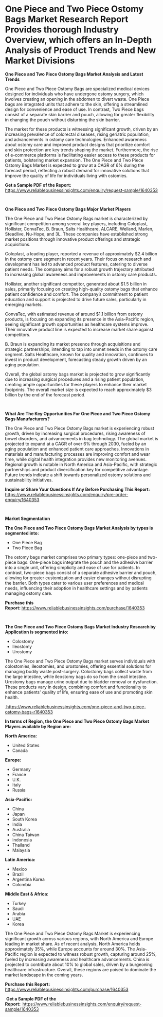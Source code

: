 <p><h1>One Piece and Two Piece Ostomy Bags Market Research Report Provides thorough Industry Overview, which offers an In-Depth Analysis of Product Trends and New Market Divisions</h1></p><p><strong>One Piece and Two Piece Ostomy Bags Market Analysis and Latest Trends</strong></p>
<p><p>One Piece and Two Piece Ostomy Bags are specialized medical devices designed for individuals who have undergone ostomy surgery, which involves creating an opening in the abdomen to divert waste. One Piece bags are integrated units that adhere to the skin, offering a streamlined design for convenience and ease of use. In contrast, Two Piece bags consist of a separate skin barrier and pouch, allowing for greater flexibility in changing the pouch without disturbing the skin barrier.</p><p>The market for these products is witnessing significant growth, driven by an increasing prevalence of colorectal diseases, rising geriatric population, and advancements in ostomy care technologies. Enhanced awareness about ostomy care and improved product designs that prioritize comfort and skin protection are key trends shaping the market. Furthermore, the rise of e-commerce platforms is facilitating easier access to these products for patients, bolstering market expansion. The One Piece and Two Piece Ostomy Bags Market is expected to grow at a CAGR of 6% during the forecast period, reflecting a robust demand for innovative solutions that improve the quality of life for individuals living with ostomies.</p></p>
<p><strong>Get a Sample PDF of the Report:&nbsp;</strong> <a href="https://www.reliablebusinessinsights.com/enquiry/request-sample/1640353?utm_campaign=3455&utm_medium=2&utm_source=Github&utm_content=ia&utm_term=12042025&utm_id=one-piece-and-two-piece-ostomy-bags">https://www.reliablebusinessinsights.com/enquiry/request-sample/1640353</a></p>
<p>&nbsp;</p>
<p><strong>One Piece and Two Piece Ostomy Bags Major Market Players</strong></p>
<p><p>The One Piece and Two Piece Ostomy Bags market is characterized by significant competition among several key players, including Coloplast, Hollister, ConvaTec, B. Braun, Salts Healthcare, ALCARE, Welland, Marlen, Steadlive, Nu-Hope, and 3L. These companies have established strong market positions through innovative product offerings and strategic acquisitions.</p><p>Coloplast, a leading player, reported a revenue of approximately $2.4 billion in the ostomy care segment in recent years. Their focus on research and development has led to advanced product features, catering to diverse patient needs. The company aims for a robust growth trajectory attributed to increasing global awareness and improvements in ostomy care products.</p><p>Hollister, another significant competitor, generated about $1.5 billion in sales, primarily focusing on creating high-quality ostomy bags that enhance patient confidence and comfort. The company’s commitment to patient education and support is projected to drive future sales, particularly in emerging markets.</p><p>ConvaTec, with estimated revenue of around $1.1 billion from ostomy products, is focusing on expanding its presence in the Asia-Pacific region, seeing significant growth opportunities as healthcare systems improve. Their innovative product line is expected to increase market share against competitors.</p><p>B. Braun is expanding its market presence through acquisitions and strategic partnerships, intending to tap into unmet needs in the ostomy care segment. Salts Healthcare, known for quality and innovation, continues to invest in product development, forecasting steady growth driven by an aging population.</p><p>Overall, the global ostomy bags market is projected to grow significantly due to increasing surgical procedures and a rising patient population, creating ample opportunities for these players to enhance their market footprints. The overall market size is expected to reach approximately $3 billion by the end of the forecast period.</p></p>
<p>&nbsp;</p>
<p><strong>What Are The Key Opportunities For One Piece and Two Piece Ostomy Bags Manufacturers?</strong></p>
<p><p>The One Piece and Two Piece Ostomy Bags market is experiencing robust growth, driven by increasing surgical procedures, rising awareness of bowel disorders, and advancements in bag technology. The global market is projected to expand at a CAGR of over 6% through 2030, fueled by an aging population and enhanced patient care approaches. Innovations in materials and manufacturing processes are improving comfort and wear time, while digital health integration provides new monitoring avenues. Regional growth is notable in North America and Asia-Pacific, with strategic partnerships and product diversification key for competitive advantage. Future trends indicate a shift towards personalized ostomy solutions and sustainability initiatives.</p></p>
<p><strong>Inquire or Share Your Questions If Any Before Purchasing This Report:</strong> <a href="https://www.reliablebusinessinsights.com/enquiry/pre-order-enquiry/1640353?utm_campaign=3455&utm_medium=2&utm_source=Github&utm_content=ia&utm_term=12042025&utm_id=one-piece-and-two-piece-ostomy-bags">https://www.reliablebusinessinsights.com/enquiry/pre-order-enquiry/1640353</a></p>
<p>&nbsp;</p>
<p><strong>Market Segmentation</strong></p>
<p><strong>The One Piece and Two Piece Ostomy Bags Market Analysis by types is segmented into:</strong></p>
<p><ul><li>One Piece Bag</li><li>Two Piece Bag</li></ul></p>
<p><p>The ostomy bags market comprises two primary types: one-piece and two-piece bags. One-piece bags integrate the pouch and the adhesive barrier into a single unit, offering simplicity and ease of use for patients. In contrast, two-piece bags consist of a separate adhesive barrier and pouch, allowing for greater customization and easier changes without disrupting the barrier. Both types cater to various user preferences and medical needs, influencing their adoption in healthcare settings and by patients managing ostomy care.</p></p>
<p><strong>Purchase this Report:&nbsp;</strong><a href="https://www.reliablebusinessinsights.com/purchase/1640353?utm_campaign=3455&utm_medium=2&utm_source=Github&utm_content=ia&utm_term=12042025&utm_id=one-piece-and-two-piece-ostomy-bags">https://www.reliablebusinessinsights.com/purchase/1640353</a></p>
<p>&nbsp;</p>
<p><strong>The One Piece and Two Piece Ostomy Bags Market Industry Research by Application is segmented into:</strong></p>
<p><ul><li>Colostomy</li><li>Ileostomy</li><li>Urostomy</li></ul></p>
<p><p>The One Piece and Two Piece Ostomy Bags market serves individuals with colostomies, ileostomies, and urostomies, offering essential solutions for managing bodily waste post-surgery. Colostomy bags collect waste from the large intestine, while ileostomy bags do so from the small intestine. Urostomy bags manage urine output due to bladder removal or dysfunction. These products vary in design, combining comfort and functionality to enhance patients' quality of life, ensuring ease of use and promoting skin health.</p></p>
<p><a href="https://www.reliablebusinessinsights.com/one-piece-and-two-piece-ostomy-bags-r1640353?utm_campaign=3455&utm_medium=2&utm_source=Github&utm_content=ia&utm_term=12042025&utm_id=one-piece-and-two-piece-ostomy-bags">&nbsp;https://www.reliablebusinessinsights.com/one-piece-and-two-piece-ostomy-bags-r1640353</a></p>
<p><strong>In terms of Region, the One Piece and Two Piece Ostomy Bags Market Players available by Region are:</strong></p>
<p>
    <p> <strong> North America: </strong>
        <ul>
            <li>United States</li>
            <li>Canada</li>
        </ul>
        </p> 
    <p> <strong> Europe: </strong>
        <ul>
            <li>Germany</li>
            <li>France</li>
            <li>U.K.</li>
            <li>Italy</li>
            <li>Russia</li>
        </ul>
        </p> 
    <p> <strong> Asia-Pacific: </strong>
        <ul>
            <li>China</li>
            <li>Japan</li>
            <li>South Korea</li>
            <li>India</li>
            <li>Australia</li>
            <li>China Taiwan</li>
            <li>Indonesia</li>
            <li>Thailand</li>
            <li>Malaysia</li>
        </ul>
        </p> 
    <p> <strong> Latin America: </strong>
        <ul>
            <li>Mexico</li>
            <li>Brazil</li>
            <li>Argentina Korea</li>
            <li>Colombia</li>
        </ul>
        </p> 
    <p> <strong> Middle East & Africa: </strong>
        <ul>
            <li>Turkey</li>
            <li>Saudi</li>
            <li>Arabia</li>
            <li>UAE</li>
            <li>Korea</li>
        </ul>
    </p>
    </p>
<p><p>The One Piece and Two Piece Ostomy Bags Market is experiencing significant growth across various regions, with North America and Europe leading in market share. As of recent analysis, North America holds approximately 35%, while Europe accounts for around 30%. The Asia-Pacific region is expected to witness robust growth, capturing around 25%, fueled by increasing awareness and healthcare advancements. China is projected to contribute about 10% to global sales, driven by a burgeoning healthcare infrastructure. Overall, these regions are poised to dominate the market landscape in the coming years.</p></p>
<p><strong>Purchase this Report: </strong><a href="https://www.reliablebusinessinsights.com/purchase/1640353?utm_campaign=3455&utm_medium=2&utm_source=Github&utm_content=ia&utm_term=12042025&utm_id=one-piece-and-two-piece-ostomy-bags">https://www.reliablebusinessinsights.com/purchase/1640353</a></p>
<p>&nbsp;<strong>Get a Sample PDF of the Report:&nbsp;&nbsp;</strong><a href="https://www.reliablebusinessinsights.com/enquiry/request-sample/1640353?utm_campaign=3455&utm_medium=2&utm_source=Github&utm_content=ia&utm_term=12042025&utm_id=one-piece-and-two-piece-ostomy-bags">https://www.reliablebusinessinsights.com/enquiry/request-sample/1640353</a></p>
<p><strong></strong></p>
<p><p></p><p></p><p></p></p>